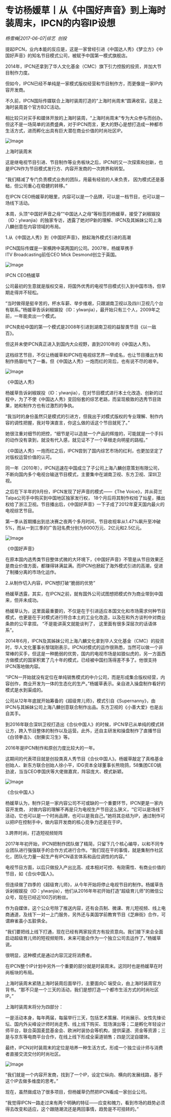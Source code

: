 # 专访杨媛草丨从《中国好声音》到上海时装周末，IPCN的内容IP设想

*杨雪梅|2017-06-07|综艺 
                                                创投*

提起IPCN，业内本能的反应是，这是一家曾经引进《中国达人秀》《梦立方》《中国好声音》的知名节目模式公司，被赋予中国第一模式旗舰店。

2014年，IPCN还拿到了华人文化基金（CMC）旗下引力控股的投资，并加大节目制作力度。

但如今，IPCN已经不单纯是一家模式版权经营和节目制作方，而更像是一家IP内容开发商。

不久前，IPCN国际传媒联合上海时装周打造的“上海时尚周末”圆满收官。这是上海时装周首个官方B2C活动。

相比较只对买手和媒体开放的上海时装周，“上海时尚周末”专为大众参与而创办。但这不是一场简单的消费盛典，对于IPCN而言，更大的野心是想打造成一种都市生活方式，进而孵化出具有巨大潜在商业价值的时尚社区IP。

![Image](http://si1.go2yd.com/get-image/0E1KyxLDhOy)

上海时装周末

这是继电视节目引进、节目制作等业务板块之后，IPCN的又一次探索和创新，也是IPCN作为节目模式发行方、内容开发商的一次跨界和转型。

“我们精减了专门负责模式业务的团队，用最有经验的人来负责， 因为模式还是基础，但公司重心在稳健的转移。”

在IPCN CEO杨媛草的眼里，内容可以是一个品牌，可以是一档节目，也可以是一场线下活动。

本周，头顶“中国好声音之母”“中国达人之母”等标签的杨媛草，接受了剁椒娱投（ID：ylwanjia）的独家专访，透露了她对IP新的理解、IPCN及其姊妹公司上海八麟创意在内容领域的布局。

1.从《中国达人秀》到《中国好声音》，掀起海外模式引进的高潮

IPCN国际传媒是一家横跨中英两国的公司。2007年，杨媛草携手ITV Broadcasting前任CEO Mick Desmond创立于英国。

![Image](http://si1.go2yd.com/get-image/0E1Kz4LCOau)

IPCN CEO杨媛草

公司最初的生意就是版权交易，将国外优秀的电视节目模式引入到中国市场，但早期走得并不轻松。

“当时做得是挺辛苦的，杯水车薪、举步维艰，只跟湖南卫视以及四川卫视几个台有联系。”杨媛草告诉剁椒娱投（ID：ylwanjia），最开始只有三个人，2009年之前，一年能卖出一个模式。

IPCN卖给中国的第一个模式是2008年引进到湖南卫视的益智类节目《以一敌百》。

但这并未使IPCN真正进入到国内大众视野，直到2010年的《中国达人秀》。

这档综艺节目，不仅让杨媛草和IPCN在电视综艺界一举成名，也让节目播出方和制作扬眉吐气了一番。但《中国达人秀》一炮而红的背后，也有说不尽的艰辛。

![Image](http://si1.go2yd.com/get-image/0E1Kz2zYr5s)

《中国达人秀》

杨媛草告诉剁椒娱投（ID：ylwanjia），在对节目模式进行本土化改造、创新的过程中，为了不使《中国达人秀》变回俗套的综艺老路，而呈现极致的选秀节目效果，她和制作方也有过激烈的争执。

“我当时的身份虽然只是模式的引进方，但我出于对模式版权的专业理解、制作内容的调性把握，我对导演直言，你这么做的话这个节目就死了。”

她很注重对细节的把控，“细节是可以造就一个产品的辉煌的，可能就是一个手抖的动作没有录到，就没有代入感，就见证不了一个草根走向明星的路程。”

《中国达人秀》一炮而红之后，IPCN尝到了国内综艺市场的红利，也更加坚定了对版权运营价值的认可。

同一年（2010年），IPCN迅速在中国成立了子公司上海八麟创意策划有限公司，不断向国内多个电视台输送节目模式，主要集中在湖南卫视、东方卫视、深圳卫视。

之后在下半年的9月份，IPCN发现了好声音的模式——《The Voice》，并从荷兰Talpa公司手中购买到中国地区独家发行权， 18个月后将其制作权给了灿星，播出权给了浙江卫视。节目播出后，《中国好声音》一下子成了2012年夏天国内最火的电视综艺节目。

第一季从首期播出到总决赛之夜两个多月时间，节目收视率从1.47%飙升至冲破5%，而从一到三季的广告冠名费分别为6000万元、2亿元和2.5亿元。

![Image](http://si1.go2yd.com/get-image/0E1Kz1SlitM)

《中国好声音》

在原本国内选秀类节目整体式微的大环境下，《中国好声音》不管是从节目效果还是商业价值方面，都赚得钵满盆满。而IPCN也掀起了海外模式引进的高潮，促进了制播分离的市场化运作。

2.从制作切入内容，IPCN想打破“脆弱的优势”

杨媛草透露，其实，在IPCN之前，就有国外公司试图想把模式作为商业带到中国来，但并未成功。

杨媛草认为，这里面最重要的，不仅是在于引进适应本国文化和市场需求何种节目模式，也更是在于对模式进行符合本土的工业化改造，以及在和外方谈判中对商业条款的公平拿捏。 “不是能讲英文就能谈判了， 这里面有很多深层次的话语体系”。

2014年6月，IPCN及其姊妹公司上海八麟文化拿到华人文化基金（CMC）的投资时，华人文化董事长黎瑞刚表示，IPCN对模式的运作很熟悉，当然可以做一个非常棒的买手，但这是一种脆弱的优势，国内的电视市场是如狼似虎的，另一方面西方做模式的国家积累了几十年的模式，已经被中国扫荡得差不多了。他很支持IPCN落地做内容。

“IPCN一开始就没有定位在单纯销售模式的中介公司，而是形成集合版权经营，内容创作，商业开发为一体的生态化的生产。”杨媛草表示。亲自进入操盘制作看好的模式是水到渠成的。

公司从12年年底就开始筹备的《超级育儿师》，模式引自《Supernanny》，由IPCN与其姊妹公司上海八麟创意联合制作出品。东方卫视的《小善大爱》也是出自其手。

到2016年联合深圳卫视打造出《合伙中国人》的时候，IPCN早已从单纯的模式转让方，跨入节目整体的制作以及运营。此外，还自主研发和操盘制作了直播节目《白领拳击》、《耐撕实习生》等。

2016年是IPCN制作和原创力度比较大的一年。

这期间的代表项目就是创投类真人秀节目《合伙中国人》。杨媛草敲定了真格基金创始人、新东方联合创始人徐小平，IDG资本全球董事长熊晓鸽，58集团CEO姚劲波，当当CEO李国庆等大佬做嘉宾，阵容庞大、模式新颖。

![Image](http://si1.go2yd.com/get-image/0E1Kz0RWkBk)

《合伙中国人》

杨媛草认为，制作只是一家内容公司不可或缺的一个重要环节，IPCN更是一家内容开发商， 对做内容的理解不再是只为电视生产节目这么狭义，“它可以是场线下活动，它也可以是一个时尚品牌，也可以是我自己。”她将其总结为IP，通过制作可以把IP在控制手中，做内容开发商的核心竞争力还是在于IP。

3.跨界时尚，打造短视频矩阵

2017年年初开始，IPCN把制作团队做了精简，只留下几个核心编导，以和不同专业团队进行强强联手的合作方式进行合作。“我们现在干的事情，就是集制作社区化，团队化力量一起生产有IPCN语言体系和品位调性的内容。”

电视节目方面，以后只做投入产出比高、成本相对可控、有刚需性、有商业价值的节目，如《合伙中国人》。

但连续做了四季的《超级育儿师》，从今年开始将停止电视节目的制作。杨媛草告诉剁椒娱投（ID：ylwanjia），他们从2016年年初开始打造“超级育儿师”的微信公众号，现在已经近100万的粉丝。

作为自媒体，这个公众号除了推送内容，还有会员制、微课、育儿短视频、线上电商通道，及线下一对一上门服务，另外还与美国学前教育节目《芝麻街》合作，可谓麻雀虽小五脏俱全。

“我们要把线上线下打通，现在已经有两家投资方有投资意向。我们接下来会全面启动超级育儿师的短视频矩阵，未来可能会作为一个独立公司去运作了。”杨媛草说。

很明显，这种模式是通过内容沉淀将消费者。

在IPCN整个IP计划中另外一个重要的部分就是时装周末。这同时也是杨媛草在时尚板块的布局。

上海时装周末紧随上海时装周后面举行，主要面向C 端受众，由上海时装周官方背书。“那不只是一个三天的活动，我们是想打造一个都市生活方式的时尚社区IP。”

上海时装周末将分为四部分：

一是活动本身，每年两届，每届举行三天，包括艺术策展、时尚展示、女性先锋论坛、国内外尖峰设计师时尚走秀、线上线下购买、现场演出等；二是孵化年轻设计师平台，联合英国麦昆基金会、欧洲时装协会等机构，提供渠道、资金等资源；三是与京东等电商平台合作，在线上线下形成全渠道销售；四是沉淀自媒体。

最终，IPCN对时装周末的定位是培养一种生活方式，形成一个独立设计师与消费者直接交流交付的时尚社区。

![Image](http://si1.go2yd.com/get-image/0E1KyyzJ4IS)

“我们就是一个内容开发商，找到了一个IP，设定它纵向、横向的发展线路，基于这个IP去做多维度的思考。”

现在，虽然做成功了很多项目，但杨媛草仍然把IPCN看成一家创业公司。

“我觉得IPCN一路走过来有两个明确的特征——应变和魄力，看到市场的趋势必须得去改变和适应，这个跟随潮流还是两回事情，趋势是不可扭转的。”

